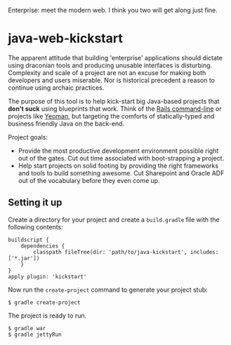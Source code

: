 Enterprise: meet the modern web. I think you two will get along just fine.

# java-web-kickstart

The apparent attitude that building 'enterprise' applications should dictate using draconian tools and
producing unusable interfaces is disturbing. Complexity and scale of a project are not an excuse for making both
developers and users miserable. Nor is historical precedent a reason to continue using archaic practices.

The purpose of this tool is to help kick-start big Java-based projects that **don't suck** using blueprints
that work. Think of the [Rails command-line](http://guides.rubyonrails.org/command_line.html) or projects like
[Yeoman](http://yeoman.io/), but targeting the comforts of statically-typed and business friendly Java on the
back-end.

Project goals:

* Provide the most productive development environment possible right out of the gates. Cut out time
  associated with boot-strapping a project.
* Help start projects on solid footing by providing the right frameworks and tools to build something awesome. Cut
  Sharepoint and Oracle ADF out of the vocabulary before they even come up.

## Setting it up

Create a directory for your project and create a `build.gradle` file with the following contents:

    buildscript {
        dependencies {
            classpath fileTree(dir: 'path/to/java-kickstart', includes: ['*.jar'])
        }
    }
    apply plugin: 'kickstart'

Now run the `create-project` command to generate your project stub:

    $ gradle create-project

The project is ready to run.

    $ gradle war
    $ gradle jettyRun